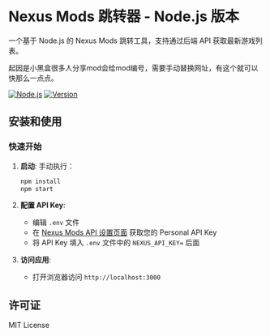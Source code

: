 # Nexus Mods 跳转器 - Node.js 版本

一个基于 Node.js 的 Nexus Mods 跳转工具，支持通过后端 API 获取最新游戏列表。

起因是小黑盒很多人分享mod会给mod编号，需要手动替换网址，有这个就可以快那么一点点。

[![Node.js](https://img.shields.io/badge/Built%20with-Node.js-green.svg)]()
[![Version](https://img.shields.io/badge/Version-v2.0-blue.svg)]()

## 安装和使用

### 快速开始

1. **启动**:
   手动执行：
   ```bash
   npm install
   npm start
   ```

2. **配置 API Key**:
   - 编辑 `.env` 文件
   - 在 [Nexus Mods API 设置页面](https://www.nexusmods.com/users/myaccount?tab=api) 获取您的 Personal API Key
   - 将 API Key 填入 `.env` 文件中的 `NEXUS_API_KEY=` 后面

3. **访问应用**:
   - 打开浏览器访问 `http://localhost:3000`

## 许可证

MIT License